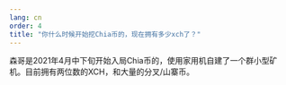 ```yaml
---
lang: cn
order: 4
title: "你什么时候开始挖Chia币的，现在拥有多少xch了？"
---
```


森哥是2021年4月中下旬开始入局Chia币的，使用家用机自建了一个群小型矿机。目前拥有两位数的XCH，和大量的分叉/山寨币。
